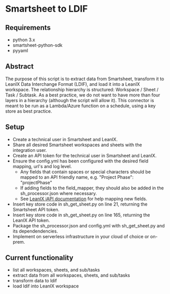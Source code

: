 # Smartsheet to LDIF

## Requirements
- python 3.x  
- smartsheet-python-sdk
- pyyaml

## Abstract
The purpose of this script is to extract data from Smartsheet, transform it to LeanIX Data Interchange Format (LDIF), and load it into a LeanIX workspace.  The relationship hierarchy is structured: Workspace / Sheet / Task / Subtask.  As a best practice, we do not want to have more than four layers in a hierarchy (although the script will allow it).  This connector is meant to be run as a Lambda/Azure function on a schedule, using a key store as best practice.  

## Setup
- Create a technical user in Smartsheet and LeanIX. 
- Share all desired Smartsheet workspaces and sheets with the integration user.
- Create an API token for the technical user in Smartsheet and LeanIX.  
- Ensure the config.yml has been configured with the desired field mapping, url's and log level. 
  - Any fields that contain spaces or special characters should be mapped to an API friendly name, e.g. "Project Phase": "projectPhase"
  - If adding fields to the field_mapper, they should also be added in the sh_processor.json where necessary.
  - See [LeanIX iAPI documentation](https://docs-eas.leanix.net/docs/inbound-processors) for help mapping new fields.      
- Insert key store code in sh_get_sheet.py on line 21, returning the Smartsheet API token.
- Insert key store code in sh_get_sheet.py on line 165, returning the LeanIX API token.
- Package the sh_processor.json and config.yml with sh_get_sheet.py and its dependendencies.  
- Implement on serverless infrastructure in your cloud of choice or on-prem.

## Current functionality
- list all workspaces, sheets, and sub/tasks
- extract data from all workspaces, sheets, and sub/tasks
- transform data to ldif
- load ldif into LeanIX workspace
